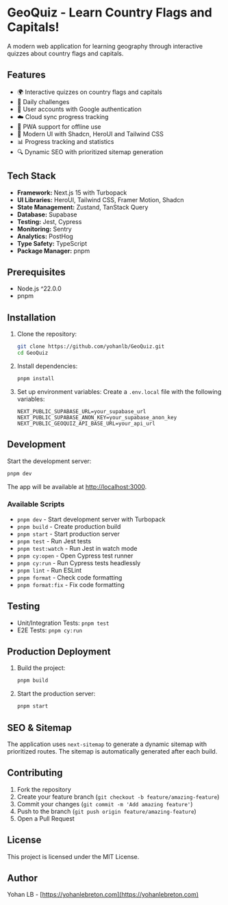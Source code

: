 # GeoQuiz - Learn Country Flags and Capitals!

A modern web application for learning geography through interactive quizzes about country flags and capitals.

## Features

- 🌍 Interactive quizzes on country flags and capitals
- 🎯 Daily challenges
- 👤 User accounts with Google authentication
- ☁️ Cloud sync progress tracking
- 📱 PWA support for offline use
- 🎨 Modern UI with Shadcn, HeroUI and Tailwind CSS
- 📊 Progress tracking and statistics
- 🔍 Dynamic SEO with prioritized sitemap generation

## Tech Stack

- **Framework:** Next.js 15 with Turbopack
- **UI Libraries:** HeroUI, Tailwind CSS, Framer Motion, Shadcn
- **State Management:** Zustand, TanStack Query
- **Database:** Supabase
- **Testing:** Jest, Cypress
- **Monitoring:** Sentry
- **Analytics:** PostHog
- **Type Safety:** TypeScript
- **Package Manager:** pnpm

## Prerequisites

- Node.js ^22.0.0
- pnpm

## Installation

1. Clone the repository:

   ```bash
   git clone https://github.com/yohanlb/GeoQuiz.git
   cd GeoQuiz
   ```

2. Install dependencies:

   ```bash
   pnpm install
   ```

3. Set up environment variables:
   Create a `.env.local` file with the following variables:
   ```
   NEXT_PUBLIC_SUPABASE_URL=your_supabase_url
   NEXT_PUBLIC_SUPABASE_ANON_KEY=your_supabase_anon_key
   NEXT_PUBLIC_GEOQUIZ_API_BASE_URL=your_api_url
   ```

## Development

Start the development server:

```bash
pnpm dev
```

The app will be available at [http://localhost:3000](http://localhost:3000).

### Available Scripts

- `pnpm dev` - Start development server with Turbopack
- `pnpm build` - Create production build
- `pnpm start` - Start production server
- `pnpm test` - Run Jest tests
- `pnpm test:watch` - Run Jest in watch mode
- `pnpm cy:open` - Open Cypress test runner
- `pnpm cy:run` - Run Cypress tests headlessly
- `pnpm lint` - Run ESLint
- `pnpm format` - Check code formatting
- `pnpm format:fix` - Fix code formatting

## Testing

- Unit/Integration Tests: `pnpm test`
- E2E Tests: `pnpm cy:run`

## Production Deployment

1. Build the project:

   ```bash
   pnpm build
   ```

2. Start the production server:
   ```bash
   pnpm start
   ```

## SEO & Sitemap

The application uses `next-sitemap` to generate a dynamic sitemap with prioritized routes.
The sitemap is automatically generated after each build.

## Contributing

1. Fork the repository
2. Create your feature branch (`git checkout -b feature/amazing-feature`)
3. Commit your changes (`git commit -m 'Add amazing feature'`)
4. Push to the branch (`git push origin feature/amazing-feature`)
5. Open a Pull Request

## License

This project is licensed under the MIT License.

## Author

Yohan LB - [https://yohanlebreton.com](https://yohanlebreton.com)
